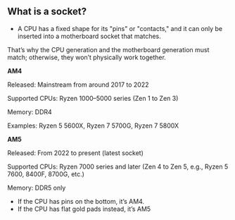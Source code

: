## What is a socket?

* A CPU has a fixed shape for its "pins" or "contacts," and it can only be inserted into a motherboard socket that matches.

That’s why the CPU generation and the motherboard generation must match; otherwise, they won’t physically work together.

**AM4**

Released: Mainstream from around 2017 to 2022

Supported CPUs: Ryzen 1000–5000 series (Zen 1 to Zen 3)

Memory: DDR4

Examples: Ryzen 5 5600X, Ryzen 7 5700G, Ryzen 7 5800X


**AM5**

Released: From 2022 to present (latest socket)

Supported CPUs: Ryzen 7000 series and later (Zen 4 to Zen 5, e.g., Ryzen 5 7600, 8400F, 8700G, etc.)

Memory: DDR5 only


* If the CPU has pins on the bottom, it’s AM4.
* If the CPU has flat gold pads instead, it’s AM5
